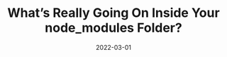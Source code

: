 ---
date: 2022-03-01
draft: true
publisher: socketsecurity
tags:
  - nodejs
  - packages
  - dependencies
target_url: https://socket.dev/blog/inside-node-modules
title: What’s Really Going On Inside Your node_modules Folder?
---